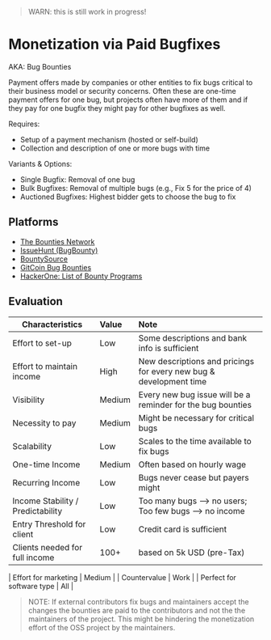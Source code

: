 > WARN: this is still work in progress!

# Monetization via Paid Bugfixes
AKA: Bug Bounties

Payment offers made by companies or other entities to fix bugs critical to their business model or security concerns.
Often these are one-time payment offers for one bug, but projects often have more of them and if they pay for one bugfix they might pay for other bugfixes as well.

Requires:
* Setup of a payment mechanism (hosted or self-build)
* Collection and description of one or more bugs with time

Variants & Options:
* Single Bugfix: Removal of one bug
* Bulk Bugfixes: Removal of multiple bugs (e.g., Fix 5 for the price of 4)
* Auctioned Bugfixes: Highest bidder gets to choose the bug to fix

## Platforms
* [The Bounties Network](https://bounties.network/)
* [IssueHunt (BugBounty)](https://bounty.issuehunt.io/)
* [BountySource](https://bountysource.com/)
* [GitCoin Bug Bounties](https://gitcoin.co/explorer/)
* [HackerOne: List of Bounty Programs](https://hackerone.com/bug-bounty-programs)

## Evaluation

| Characteristics                   | Value  | Note |
| --------------------------------- |:------ |:---- |
| Effort to set-up                  | Low    | Some descriptions and bank info is sufficient
| Effort to maintain income         | High   | New descriptions and pricings for every new bug & development time
| Visibility                        | Medium | Every new bug issue will be a reminder for the bug bounties
| Necessity to pay                  | Medium | Might be necessary for critical bugs 
| Scalability                       | Low    | Scales to the time available to fix bugs
| One-time Income                   | Medium | Often based on hourly wage
| Recurring Income                  | Low    | Bugs never cease but payers might
| Income Stability / Predictability | Low    | Too many bugs --> no users; Too few bugs --> no income
| Entry Threshold for client        | Low    | Credit card is sufficient
| Clients needed for full income    | 100+   | based on 5k USD (pre-Tax)

| Effort for marketing              | Medium | 
| Countervalue                      | Work   | 
| Perfect for software type         | All    | 

> NOTE: If external contributors fix bugs and maintainers accept the changes the bounties are paid to the contributors and not the the maintainers of the project. This might be hindering the monetization effort of the OSS project by the maintainers.